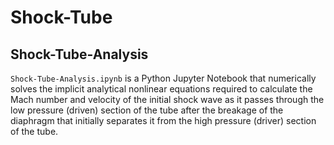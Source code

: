 # Shock-Tube

## Shock-Tube-Analysis
`Shock-Tube-Analysis.ipynb` is a Python Jupyter Notebook that numerically solves the implicit analytical nonlinear equations required to calculate the Mach number and velocity of the initial shock wave as it passes through the low pressure (driven) section of the tube after the breakage of the diaphragm that initially separates it from the high pressure (driver) section of the tube.

